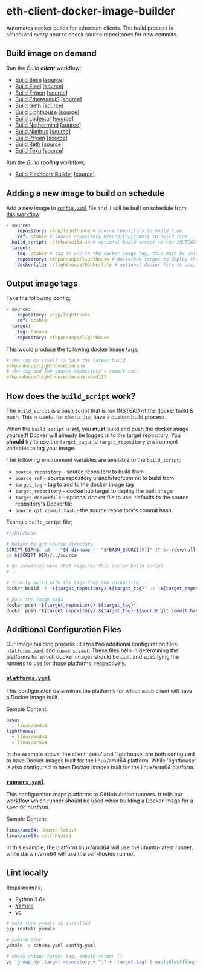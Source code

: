 # eth-client-docker-image-builder

Automates docker builds for ethereum clients. The build process is scheduled every hour to check source repositories for new commits.

## Build image on demand

Run the *Build **client*** workflow;
- [Build Besu](https://github.com/ethpandaops/eth-client-docker-image-builder/actions/workflows/build-push-besu.yml) [[source](https://github.com/hyperledger/besu)]
- [Build Eleel](https://github.com/ethpandaops/eth-client-docker-image-builder/actions/workflows/build-push-eleel.yml) [[source](https://github.com/sigp/eleel)]
- [Build Erigon](https://github.com/ethpandaops/eth-client-docker-image-builder/actions/workflows/build-push-erigon.yml) [[source](https://github.com/ledgerwatch/erigon)]
- [Build EthereumJS](https://github.com/ethpandaops/eth-client-docker-image-builder/actions/workflows/build-push-ethereumjs.yml) [[source](https://github.com/ethereumjs/ethereumjs-monorepo)]
- [Build Geth](https://github.com/ethpandaops/eth-client-docker-image-builder/actions/workflows/build-push-geth.yml) [[source](https://github.com/ethereum/go-ethereum)]
- [Build Lighthouse](https://github.com/ethpandaops/eth-client-docker-image-builder/actions/workflows/build-push-lighthouse.yml) [[source](https://github.com/sigp/lighthouse)]
- [Build Lodestar](https://github.com/ethpandaops/eth-client-docker-image-builder/actions/workflows/build-push-lodestar.yml) [[source](https://github.com/chainsafe/lodestar)]
- [Build Nethermind](https://github.com/ethpandaops/eth-client-docker-image-builder/actions/workflows/build-push-nethermin.yml) [[source](https://github.com/nethermindeth/nethermind)]
- [Build Nimbus](https://github.com/ethpandaops/eth-client-docker-image-builder/actions/workflows/build-push-nimbus.yml) [[source](https://github.com/status-im/nimbus-eth2)]
- [Build Prysm](https://github.com/ethpandaops/eth-client-docker-image-builder/actions/workflows/build-push-prysm.yml) [[source](https://github.com/prysmaticlabs/prysm)]
- [Build Reth](https://github.com/ethpandaops/eth-client-docker-image-builder/actions/workflows/build-push-reth.yml) [[source](https://github.com/paradigmxyz/reth)]
- [Build Teku](https://github.com/ethpandaops/eth-client-docker-image-builder/actions/workflows/build-push-teku.yml) [[source](https://github.com/consensys/teku)]

Run the *Build **tooling*** workflow;
- [Build Flashbots Builder](https://github.com/ethpandaops/eth-client-docker-image-builder/actions/workflows/build-push-flashbots-builder.yml) [[source](https://github.com/flashbots/builder)]

## Adding a new image to build on schedule

Add a new image to [`config.yaml`](./config.yaml) file and it will be built on schedule from [this workflow](https://github.com/ethpandaops/eth-client-docker-image-builder/blob/master/.github/workflows/scheduled.yml).

```yaml
- source:
    repository: sigp/lighthouse # source repository to build from
    ref: stable # source repository branch/tag/commit to build from
  build_script: ./teku/build.sh # optional build script to run INSTEAD of the docker build & push (see below)
  target:
    tag: stable # tag to add to the docker image tag, this must be unique for each docker hub repository
    repository: ethpandaops/lighthouse # dockerhub target to deploy the built image
    dockerfile: ./lighthouse/Dockerfile # optional docker file to use, defaults to the source repository's Dockerfile
```

## Output image tags

Take the following config;

```yaml
- source:
    repository: sigp/lighthouse
    ref: stable
  target:
    tag: banana
    repository: ethpandaops/lighthouse
```

This would produce the following docker image tags;

```yaml
# the tag by itself to have the latest build
ethpandaops/lighthouse:banana
# the tag and the source repository's commit hash
ethpandaops/lighthouse:banana-abcd123
```

## How does the `build_script` work?

The `build_script` is a bash script that is run INSTEAD of the docker build & push. This is useful for clients that have a custom build process.

When the `build_script` is set, you **must** build and push the docker image yourself! Docker will already be logged in to the target repository. You **should** try to use the `target_tag` and `target_repository` environment variables to tag your image.

The following environment variables are available to the `build_script`;
- `source_repository` - source repository to build from
- `source_ref` - source repository branch/tag/commit to build from
- `target_tag` - tag to add to the docker image tag
- `target_repository` - dockerhub target to deploy the built image
- `target_dockerfile` - optional docker file to use, defaults to the source repository's Dockerfile
- `source_git_commit_hash` - the source repository's commit hash

Example `build_script` file;
```bash
#!/bin/bash

# helper to get source directory
SCRIPT_DIR=$( cd -- "$( dirname -- "${BASH_SOURCE[0]}" )" &> /dev/null && pwd )
cd ${SCRIPT_DIR}/../source

# do something here that requires this custom build script
# ...

# finally build with the tags from the dockerfile
docker build -t "${target_repository}:${target_tag}" -t "${target_repository}:${target_tag}-${source_git_commit_hash}" -f "../${target_dockerfile}" .

# push the image tags
docker push "${target_repository}:${target_tag}"
docker push "${target_repository}:${target_tag}-${source_git_commit_hash}"
```

## Additional Configuration Files
Our image building process utilizes two additional configuration files: [`platforms.yaml`](./platforms.yaml) and [`runners.yaml`](./runners.yaml). These files help in determining the platforms for which docker images should be built and specifying the runners to use for those platforms, respectively.

### [`platforms.yaml`](./platforms.yaml)
This configuration determines the platforms for which each client will have a Docker image built.

Sample Content:
```yaml
besu:
  - linux/amd64
lighthouse:
  - linux/amd64
  - linux/arm64
```
In the example above, the client 'besu' and 'lighthouse' are both configured to have Docker images built for the linux/amd64 platform. While 'lighthouse' is also configured to have Docker images built for the linux/arm64 platform.

### [`runners.yaml`](./runners.yaml)
This configuration maps platforms to GitHub Action runners. It tells our workflow which runner should be used when building a Docker image for a specific platform.

Sample Content:
```yaml
linux/amd64: ubuntu-latest
linux/arm64: self-hosted
```

In this example, the platform linux/amd64 will use the ubuntu-latest runner, while darwin/arm64 will use the self-hosted runner.

## Lint locally

Requirements;
- Python 3.6+
- [Yamale](https://github.com/23andMe/Yamale)
- [yq](https://github.com/mikefarah/yq)

```bash
# make sure yamale is installed
pip install yamale

# yamale lint
yamale -s schema.yaml config.yaml

# check unique target tag, should return []
yq 'group_by(.target.repository + ":" + .target.tag) | map(select(length>1))' config.yaml
```
